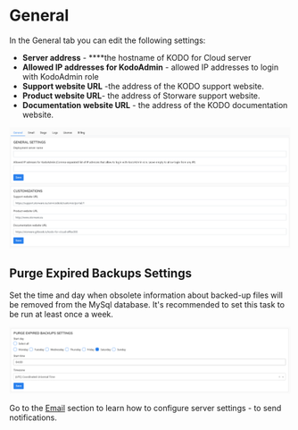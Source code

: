 # General

In the General tab you can edit the following settings:

* **Server address** - ****the hostname of KODO for Cloud server
* **Allowed IP addresses for KodoAdmin** - allowed IP addresses to login with KodoAdmin role
* **Support website URL** -the address of the KODO support website.
* **Product website URL**- the address of Storware support website.
* **Documentation website URL** - the address of the KODO documentation website.

![](../../../.gitbook/assets/image%20%2826%29.png)

## **Purge Expired Backups Settings**

Set the time and day when obsolete information about backed-up files will be removed from the MySql database. It's recommended to set this task to be run at least once a week.

![](../../../.gitbook/assets/image%20%2847%29.png)

Go to the [Email](https://storware.gitbook.io/kodo-for-cloud-office365/administration/kodoadmin-user-guide/settings/email) section to learn how to configure server settings - to send notifications.


